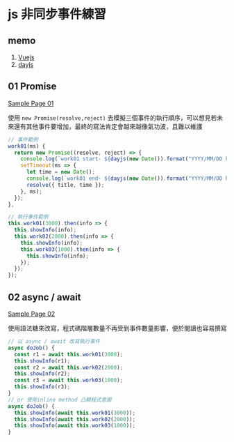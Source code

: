 # js 非同步事件練習

## memo

1. [Vuejs](https://vuejs.org/)
1. [dayjs](https://github.com/iamkun/dayjs)

## 01 Promise

[Sample Page 01](promiseSample01.html)

使用 `new Promise(resolve,reject)` 去模擬三個事件的執行順序，可以想見若未來還有其他事件要增加，最終的寫法肯定會越來越像氣功波，且難以維護

```js
// 事件範例
work01(ms) {
  return new Promise((resolve, reject) => {
    console.log(`work01 start- ${dayjs(new Date()).format("YYYY/MM/DD hh:mm:ss")}`);
    setTimeout(ms => {
      let time = new Date();
      console.log(`work01 end- ${dayjs(new Date()).format("YYYY/MM/DD hh:mm:ss")}`);
      resolve({ title, time });
    }, ms);
  });
},

// 執行事件範例
this.work01(3000).then(info => {
  this.showInfo(info);
  this.work02(2000).then(info => {
    this.showInfo(info);
    this.work03(1000).then(info => {
      this.showInfo(info);
    });
  });
});
```

## 02 async / await

[Sample Page 02](promiseSample02.html)

使用語法糖來改寫，程式碼階層數量不再受到事件數量影響，便於閱讀也容易撰寫

```js
// 以 async / await 改寫執行事件
async doJob() {
  const r1 = await this.work01(3000);
  this.showInfo(r1);
  const r2 = await this.work02(2000);
  this.showInfo(r2);
  const r3 = await this.work03(1000);
  this.showInfo(r3);
}
// or 使用inline method 凸顯程式意圖
async doJob() {
  this.showInfo(await this.work01(3000));
  this.showInfo(await this.work02(2000));
  this.showInfo(await this.work03(1000));
}
```
